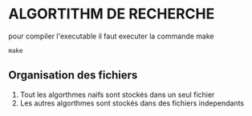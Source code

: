 # ALGORTITHM DE RECHERCHE
pour compiler l'executable il faut executer la commande make

```
make
```

## Organisation des fichiers
1. Tout les algorthmes naifs sont stockés dans un seul fichier
2. Les autres algorthmes sont stockés dans des fichiers independants

